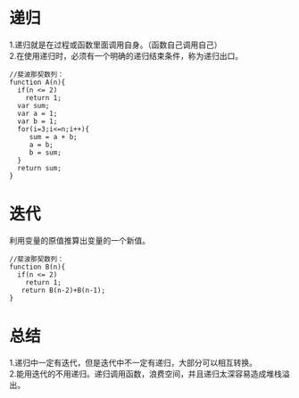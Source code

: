 # 递归
1.递归就是在过程或函数里面调用自身。（函数自己调用自己）  
2.在使用递归时，必须有一个明确的递归结束条件，称为递归出口。

```
//斐波那契数列：
function A(n){
  if(n <= 2)
    return 1;
  var sum;
  var a = 1;
  var b = 1;
  for(i=3;i<=n;i++){
     sum = a + b;
     a = b;
     b = sum;
  }
  return sum;
}
```
# 迭代
利用变量的原值推算出变量的一个新值。
```
//斐波那契数列：
function B(n){
  if(n <= 2)
    return 1;
   return B(n-2)+B(n-1);
}
```
# 总结
1.递归中一定有迭代，但是迭代中不一定有递归，大部分可以相互转换。  
2.能用迭代的不用递归。递归调用函数，浪费空间，并且递归太深容易造成堆栈溢出。
